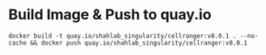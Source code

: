 # Build Image & Push to quay.io

```
docker build -t quay.io/shahlab_singularity/cellranger:v8.0.1 . --no-cache && docker push quay.io/shahlab_singularity/cellranger:v8.0.1
```
